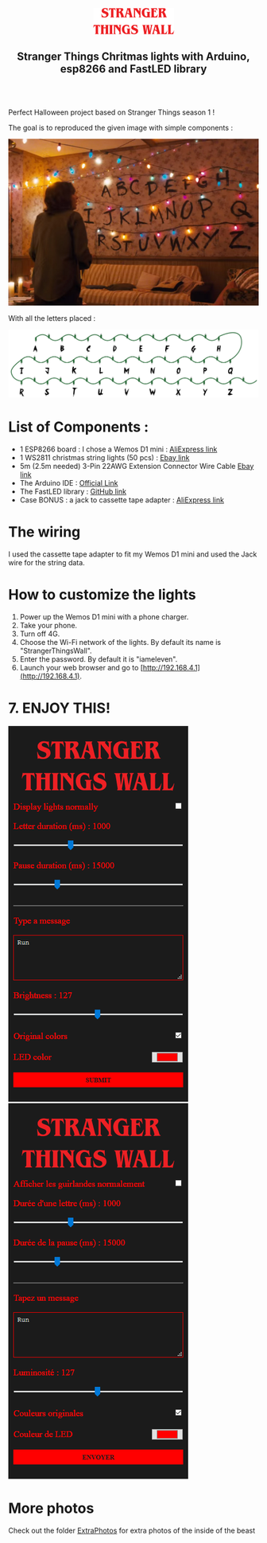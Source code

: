 <div align="center">

![Stranger Things Wall](./ArtAndScreenshots/s_f_w.svg)

## Stranger Things Chritmas lights with Arduino, esp8266 and FastLED library
</div>

<br><br>

Perfect Halloween project based on Stranger Things season 1 !

The goal is to reproduced the given image with simple components :

![Screenshot from the show](./ArtAndScreenshots/stranger-things-xmas-lights1.jpg)

With all the letters placed :

![Screenshot from the show](./ArtAndScreenshots/all_lights.png)

# List of Components : 
- 1 ESP8266 board : I chose a Wemos D1 mini : [AliExpress link](https://bit.ly/2YUypU7)
- 1 WS2811 christmas string lights (50 pcs) : [Ebay link](https://ebay.to/2JLSQfw)
- 5m (2.5m needed) 3-Pin 22AWG Extension Connector Wire Cable [Ebay link](https://bit.ly/349J3cH)
- The Arduino IDE : [Official Link](https://www.arduino.cc/en/Main/Software)
- The FastLED library : [GitHub link](https://github.com/FastLED/FastLED/releases)
- Case BONUS : a jack to cassette tape adapter : [AliExpress link](https://bit.ly/2xNdh6j)

# The wiring
I used the cassette tape adapter to fit my Wemos D1 mini and used the Jack wire for the string data.

# How to customize the lights
1. Power up the Wemos D1 mini with a phone charger.
1. Take your phone.
3. Turn off 4G.
4. Choose the Wi-Fi network of the lights. By default its name is "StrangerThingsWall".
5. Enter the password. By default it is "iameleven".
6. Launch your web browser and go to [http://192.168.4.1](http://192.168.4.1).

# 7. ENJOY THIS!

![ScreenShot](./ArtAndScreenshots/screen_en.png)
![ScreenShot](./ArtAndScreenshots/screen_fr.png)

# More photos

Check out the folder [ExtraPhotos](./ExtraPhotos/) for extra photos of the inside of the beast